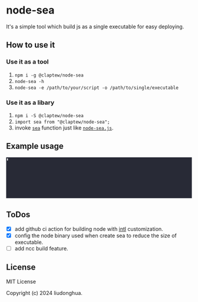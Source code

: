 # node-sea

It's a simple tool which build js as a single executable for easy deploying.

## How to use it

### Use it as a tool

1. `npm i -g @claptew/node-sea`
2. `node-sea -h`
3. `node-sea -e /path/to/your/script -o /path/to/single/executable`

### Use it as a libary

1. `npm i -S @claptew/node-sea`
2. `import sea from "@claptew/node-sea";`
3. invoke [`sea`](https://github.com/claptew/node-sea/blob/main/lib/index.js) function just like [`node-sea.js`](https://github.com/claptew/node-sea/blob/main/bin/node-sea.js).

## Example usage

[![asciicast](./demo.gif)](https://asciinema.org/a/667221)

## ToDos

- [x] add github ci action for building node with [intl](https://nodejs.org/api/intl.html) customization.
- [x] config the node binary used when create sea to reduce the size of executable.
- [ ] add ncc build feature.

## License

MIT License

Copyright (c) 2024 liudonghua.

